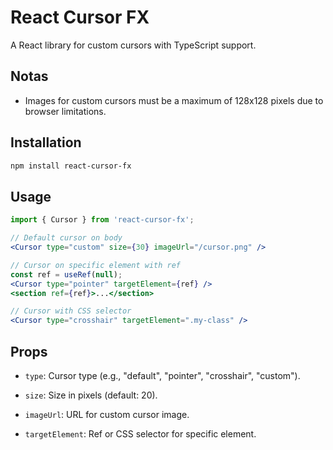 # React Cursor FX
A React library for custom cursors with TypeScript support.  

## Notas
- Images for custom cursors must be a maximum of 128x128 pixels due to browser limitations.

## Installation
```bash
npm install react-cursor-fx
```

## Usage
```jsx
import { Cursor } from 'react-cursor-fx';

// Default cursor on body
<Cursor type="custom" size={30} imageUrl="/cursor.png" />

// Cursor on specific element with ref
const ref = useRef(null);
<Cursor type="pointer" targetElement={ref} />
<section ref={ref}>...</section>

// Cursor with CSS selector
<Cursor type="crosshair" targetElement=".my-class" />
```

## Props
- `type`: Cursor type (e.g., "default", "pointer", "crosshair", "custom").  

- `size`: Size in pixels (default: 20).  

- `imageUrl`: URL for custom cursor image.  

- `targetElement`: Ref or CSS selector for specific element.  
